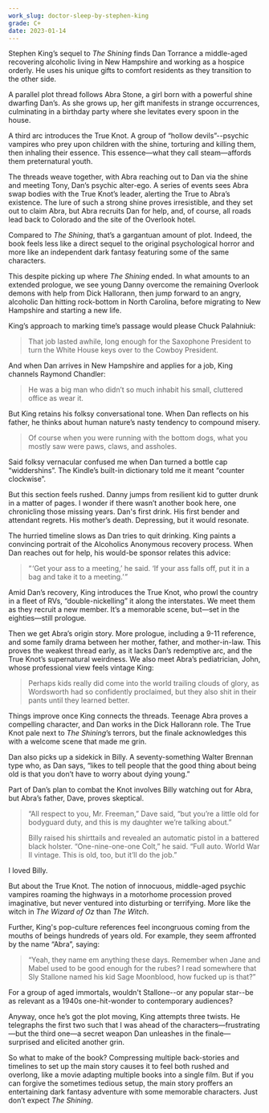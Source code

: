 ```yaml
---
work_slug: doctor-sleep-by-stephen-king
grade: C+
date: 2023-01-14
---
```


Stephen King’s sequel to <span data-work-slug="the-shining-by-stephen-king">_The Shining_</span> finds Dan Torrance a middle-aged recovering alcoholic living in New Hampshire and working as a hospice orderly. He uses his unique gifts to comfort residents as they transition to the other side.

<!-- end -->

A parallel plot thread follows Abra Stone, a girl born with a powerful shine dwarfing Dan’s. As she grows up, her gift manifests in strange occurrences, culminating in a birthday party where she levitates every spoon in the house.

A third arc introduces the True Knot. A group of “hollow devils”--psychic vampires who prey upon children with the shine, torturing and killing them, then inhaling their essence. This essence—what they call steam—affords them preternatural youth.

The threads weave together, with Abra reaching out to Dan via the shine and meeting Tony, Dan’s psychic alter-ego. A series of events sees Abra swap bodies with the True Knot’s leader, alerting the True to Abra’s existence. The lure of such a strong shine proves irresistible, and they set out to claim Abra, but Abra recruits Dan for help, and, of course, all roads lead back to Colorado and the site of the Overlook hotel.

Compared to _The Shining_, that’s a gargantuan amount of plot. Indeed, the book feels less like a direct sequel to the original psychological horror and more like an independent dark fantasy featuring some of the same characters.

This despite picking up where _The Shining_ ended. In what amounts to an extended prologue, we see young Danny overcome the remaining Overlook demons with help from Dick Hallorann, then jump forward to an angry, alcoholic Dan hitting rock-bottom in North Carolina, before migrating to New Hampshire and starting a new life.

King’s approach to marking time’s passage would please Chuck Palahniuk:

> That job lasted awhile, long enough for the Saxophone President to turn the White House keys over to the Cowboy President.

And when Dan arrives in New Hampshire and applies for a job, King channels Raymond Chandler:

> He was a big man who didn’t so much inhabit his small, cluttered office as wear it.

But King retains his folksy conversational tone. When Dan reflects on his father, he thinks about human nature’s nasty tendency to compound misery.

> Of course when you were running with the bottom dogs, what you mostly saw were paws, claws, and assholes.

Said folksy vernacular confused me when Dan turned a bottle cap “widdershins”. The Kindle’s built-in dictionary told me it meant “counter clockwise”.

But this section feels rushed. Danny jumps from resilient kid to gutter drunk in a matter of pages. I wonder if there wasn’t another book here, one chronicling those missing years. Dan's first drink. His first bender and attendant regrets. His mother’s death. Depressing, but it would resonate.

The hurried timeline slows as Dan tries to quit drinking. King paints a convincing portrait of the Alcoholics Anonymous recovery process. When Dan reaches out for help, his would-be sponsor relates this advice:

> “ ‘Get your ass to a meeting,’ he said. ‘If your ass falls off, put it in a bag and take it to a meeting.’ ”

Amid Dan’s recovery, King introduces the True Knot, who prowl the country in a fleet of RVs, “double-nickelling” it along the interstates. We meet them as they recruit a new member. It’s a memorable scene, but—set in the eighties—still prologue.

Then we get Abra’s origin story. More prologue, including a 9-11 reference, and some family drama between her mother, father, and mother-in-law. This proves the weakest thread early, as it lacks Dan’s redemptive arc, and the True Knot’s supernatural weirdness. We also meet Abra’s pediatrician, John, whose professional view feels vintage King:

> Perhaps kids really did come into the world trailing clouds of glory, as Wordsworth had so confidently proclaimed, but they also shit in their pants until they learned better.

Things improve once King connects the threads. Teenage Abra proves a compelling character, and Dan works in the Dick Hallorann role. The True Knot pale next to _The Shining_’s terrors, but the finale acknowledges this with a welcome scene that made me grin.

Dan also picks up a sidekick in Billy. A seventy-something Walter Brennan type who, as Dan says, “likes to tell people that the good thing about being old is that you don’t have to worry about dying young.”

Part of Dan’s plan to combat the Knot involves Billy watching out for Abra, but Abra’s father, Dave, proves skeptical.

> “All respect to you, Mr. Freeman,” Dave said, “but you’re a little old for bodyguard duty, and this is my daughter we’re talking about.”
>
> Billy raised his shirttails and revealed an automatic pistol in a battered black holster. “One-nine-one-one Colt,” he said. “Full auto. World War II vintage. This is old, too, but it’ll do the job.”

I loved Billy.

But about the True Knot. The notion of innocuous, middle-aged psychic vampires roaming the highways in a motorhome procession proved imaginative, but never ventured into disturbing or terrifying. More like the witch in _The Wizard of Oz_ than _The Witch_.

Further, King's pop-culture references feel incongruous coming from the mouths of beings hundreds of years old. For example, they seem affronted by the name “Abra”, saying:

> “Yeah, they name em anything these days. Remember when Jane and Mabel used to be good enough for the rubes? I read somewhere that Sly Stallone named his kid Sage Moonblood, how fucked up is that?”

For a group of aged immortals, wouldn't Stallone--or any popular star--be as relevant as a 1940s one-hit-wonder to contemporary audiences?

Anyway, once he’s got the plot moving, King attempts three twists. He telegraphs the first two such that I was ahead of the characters—frustrating—but the third one—a secret weapon Dan unleashes in the finale—surprised and elicited another grin.

So what to make of the book? Compressing multiple back-stories and timelines to set up the main story causes it to feel both rushed and overlong, like a movie adapting multiple books into a single film. But if you can forgive the sometimes tedious setup, the main story proffers an entertaining dark fantasy adventure with some memorable characters. Just don’t expect _The Shining_.
